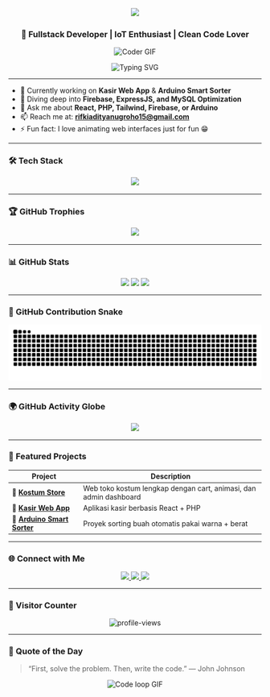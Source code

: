 <p align="center">
  <img src="https://capsule-render.vercel.app/api?type=waving&color=0d6efd&height=200&section=header&text=Hi%20I'm%20Rifki!&fontSize=40&fontColor=ffffff&animation=fadeIn" />
</p>

<h3 align="center">🚀 Fullstack Developer | IoT Enthusiast | Clean Code Lover</h3>

<p align="center">
  <img src="https://media.giphy.com/media/qgQUggAC3Pfv687qPC/giphy.gif" width="400" alt="Coder GIF" />
</p>

<p align="center">
  <img src="https://readme-typing-svg.demolab.com?font=Fira+Code&size=22&pause=1000&center=true&vCenter=true&multiline=true&width=1000&height=100&lines=React+Dev+%7C+PHP+MySQL+Master+%7C+Arduino+Project+Maker;Love+Clean+UI%2C+Functional+UX+%26+Modular+Code" alt="Typing SVG" />
</p>


---

- 🔭 Currently working on **Kasir Web App** & **Arduino Smart Sorter**
- 🌱 Diving deep into **Firebase, ExpressJS, and MySQL Optimization**
- 💬 Ask me about **React, PHP, Tailwind, Firebase, or Arduino**
- 📫 Reach me at: **rifkiadityanugroho15@gmail.com**
- ⚡ Fun fact: I love animating web interfaces just for fun 😁

---

### 🛠️ Tech Stack

<p align="center">
  <img src="https://skillicons.dev/icons?i=react,php,arduino,mysql,js,html,css,tailwind,firebase,nodejs,git,vscode" />
</p>

---

### 🏆 GitHub Trophies

<p align="center">
  <img src="https://github-profile-trophy.vercel.app/?username=rifki123-cell&theme=algolia&no-frame=true&no-bg=true&margin-w=10" />
</p>

---

### 📊 GitHub Stats

<p align="center">
  <img src="https://github-readme-stats.vercel.app/api?username=rifki123-cell&show_icons=true&theme=radical&count_private=true" height="150px" />
  <img src="https://github-readme-streak-stats.herokuapp.com?user=rifki123-cell&theme=radical" height="150px" />
  <img src="https://github-readme-stats.vercel.app/api/top-langs/?username=rifki123-cell&layout=compact&theme=radical" height="150px" />
</p>

---

### 🐍 GitHub Contribution Snake

<p align="center">
  <img src="https://raw.githubusercontent.com/rifki123-cell/github-snake/output/github-contribution-grid-snake.svg" />
</p>

---

### 🌍 GitHub Activity Globe

<p align="center">
  <img src="https://github.com/ashutosh00710/github-readme-activity-graph/blob/master/graph.png?raw=true" />
</p>

---

### 🎯 Featured Projects

| Project | Description |
|--------|-------------|
| 🎨 [**Kostum Store**](https://github.com/rifki123-cell/kostum-store) | Web toko kostum lengkap dengan cart, animasi, dan admin dashboard |
| 🛒 [**Kasir Web App**](https://github.com/rifki123-cell/kasir-app) | Aplikasi kasir berbasis React + PHP |
| 🤖 [**Arduino Smart Sorter**](https://github.com/rifki123-cell/arduino-sorter) | Proyek sorting buah otomatis pakai warna + berat |

---

### 🌐 Connect with Me

<p align="center">
  <a href="mailto:rifkiadityanugroho15@gmail.com">
    <img src="https://img.shields.io/badge/email-D14836?style=for-the-badge&logo=gmail&logoColor=white" />
  </a>
  <a href="https://linkedin.com/in/your-linkedin">
    <img src="https://img.shields.io/badge/linkedin-0077B5?style=for-the-badge&logo=linkedin&logoColor=white" />
  </a>
  <a href="https://instagram.com/@adty.zz">
    <img src="https://img.shields.io/badge/instagram-E4405F?style=for-the-badge&logo=instagram&logoColor=white" />
  </a>
</p>

---

### 👀 Visitor Counter

<p align="center">
  <img src="https://komarev.com/ghpvc/?username=rifki123-cell&label=PROFILE+VIEWS&style=for-the-badge&color=11D3EE" alt="profile-views" />
</p>

---

### 💬 Quote of the Day

> “First, solve the problem. Then, write the code.” — John Johnson

<p align="center">
  <img src="https://media.giphy.com/media/l2JHRhAtnJSDNJ2py/giphy.gif" width="200" alt="Code loop GIF" />
</p>

